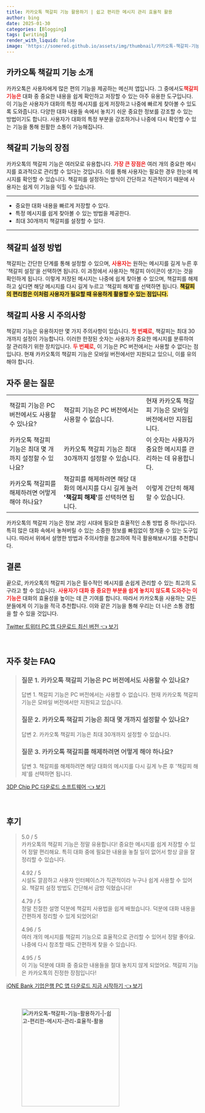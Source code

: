 ```yaml
---
title: 카카오톡 책갈피 기능 활용하기 | 쉽고 편리한 메시지 관리 효율적 활용
author: bing
date: 2025-01-30
categories: [Blogging]
tags: [writing]
render_with_liquid: false
image: 'https://somered.github.io/assets/img/thumbnail/카카오톡-책갈피-기능-활용하기-|-쉽고-편리한-메시지-관리-효율적-활용.webp'
---
```



<h2 id='카카오톡_책갈피_기능소개'>카카오톡 책갈피 기능 소개</h2>

<p>카카오톡은 사용자에게 많은 편의 기능을 제공하는 메신저 앱입니다. 그 중에서도<strong><span style="color: #ee2323;">책갈피 기능은</span></strong> 대화 중 중요한 내용을 쉽게 확인하고 저장할 수 있는 아주 유용한 도구입니다. 이 기능은 사용자가 대화의 특정 메시지를 쉽게 저장하고 나중에 빠르게 찾아볼 수 있도록 도와줍니다. 다양한 대화 내용들 속에서 놓치기 쉬운 중요한 정보를 강조할 수 있는 방법이기도 합니다. 사용자가 대화의 특정 부분을 강조하거나 나중에 다시 확인할 수 있는 기능을 통해 원활한 소통이 가능해집니다.</p>

<h2 id='책갈피_기능의_장점'>책갈피 기능의 장점</h2>

<p>카카오톡의 책갈피 기능은 여러모로 유용합니다. <b><span style="color: #ee2323;">가장 큰 장점은</span></b> 여러 개의 중요한 메시지를 효과적으로 관리할 수 있다는 것입니다. 이를 통해 사용자는 필요한 경우 한눈에 메시지를 확인할 수 있습니다. 책갈피를 설정하는 방식이 간단하고 직관적이기 때문에 사용자는 쉽게 이 기능을 익힐 수 있습니다. </p>

<hr />

<ul>
    <li>중요한 대화 내용을 빠르게 저장할 수 있다.</li>
    <li>특정 메시지를 쉽게 찾아볼 수 있는 방법을 제공한다.</li>
    <li>최대 30개까지 책갈피를 설정할 수 있다.</li>
</ul>

<hr />

<h2 id='책갈피_설정방법'>책갈피 설정 방법</h2>

<p>책갈피는 간단한 단계를 통해 설정할 수 있으며, <b><span style="color: #ee2323;">사용자는</span></b> 원하는 메시지를 길게 누른 후 '책갈피 설정'을 선택하면 됩니다. 이 과정에서 사용자는 책갈피 아이콘이 생기는 것을 확인하게 됩니다. 이렇게 저장된 메시지는 나중에 쉽게 찾아볼 수 있으며, 책갈피를 해제하고 싶다면 해당 메시지를 다시 길게 누르고 '책갈피 해제'를 선택하면 됩니다. <strong><span style="background-color: #ffe066;">책갈피의 편리함은 이처럼 사용자가 필요할 때 유용하게 활용할 수 있는 점입니다.</span></strong></p>

<h2 id='책갈피_사용시_주의사항'>책갈피 사용 시 주의사항</h2>

<p>책갈피 기능은 유용하지만 몇 가지 주의사항이 있습니다. <b><span style="color: #ee2323;">첫 번째로,</span></b> 책갈피는 최대 30개까지 설정이 가능합니다. 이러한 한정된 숫자는 사용자가 중요한 메시지를 분류하여 잘 관리하기 위한 장치입니다. <b><span style="color: #ee2323;">두 번째로,</span></b> 이 기능은 PC 버전에서는 사용할 수 없다는 점입니다. 현재 카카오톡의 책갈피 기능은 모바일 버전에서만 지원되고 있으니, 이를 유의해야 합니다. </p>

<h2 id='자주_묻는_질문'>자주 묻는 질문</h2>

<table>
    <tr>
        <td>책갈피 기능은 PC 버전에서도 사용할 수 있나요?</td>
        <td>책갈피 기능은 PC 버전에서는 사용할 수 없습니다.</td>
        <td>현재 카카오톡 책갈피 기능은 모바일 버전에서만 지원됩니다.</td>
    </tr>
    <tr>
        <td>카카오톡 책갈피 기능은 최대 몇 개까지 설정할 수 있나요?</td>
        <td>카카오톡 책갈피 기능은 최대 30개까지 설정할 수 있습니다.</td>
        <td>이 숫자는 사용자가 중요한 메시지를 관리하는 데 유용합니다.</td>
    </tr>
    <tr>
        <td>카카오톡 책갈피를 해제하려면 어떻게 해야 하나요?</td>
        <td>책갈피를 해제하려면 해당 대화의 메시지를 다시 길게 눌러 <strong>'책갈피 해제'</strong>를 선택하면 됩니다.</td>
        <td>이렇게 간단히 해제할 수 있습니다.</td>
    </tr>
</table>

<p>카카오톡의 책갈피 기능은 정보 과잉 시대에 필요한 효율적인 소통 방법 중 하나입니다. 특히 많은 대화 속에서 놓쳐버릴 수 있는 소중한 정보를 빠짐없이 챙겨줄 수 있는 도구입니다. 따라서 위에서 설명한 방법과 주의사항을 참고하여 적극 활용해보시기를 추천합니다.</p>

<h2 id='결론'>결론</h2>

<p>끝으로, 카카오톡의 책갈피 기능은 필수적인 메시지를 손쉽게 관리할 수 있는 최고의 도구라고 할 수 있습니다. <b><span style="color: #ee2323;">사용자가 대화 중 중요한 부분을 쉽게 놓치지 않도록 도와주는 이 기능은</span></b> 대화의 효율성을 높이는 데 큰 기여를 합니다. 따라서 카카오톡을 사용하는 모든 분들에게 이 기능을 적극 추천합니다. 이와 같은 기능을 통해 우리는 더 나은 소통 경험을 할 수 있을 것입니다.</p>


<p><a class="click-button" title="Twitter 트위터 PC 앱 다운로드 최신 버전" href="https://somered.github.io/posts/Twitter-%ED%8A%B8%EC%9C%84%ED%84%B0-PC-%EC%95%B1-%EB%8B%A4%EC%9A%B4%EB%A1%9C%EB%93%9C-%EC%B5%9C%EC%8B%A0-%EB%B2%84%EC%A0%84/" rel="dofollow">Twitter 트위터 PC 앱 다운로드 최신 버전 👈 보기</a></p><br>
<h2 id='자주_찾는_FAQ'>자주 찾는 FAQ</h2>
<div itemscope="" itemtype="https://schema.org/FAQPage">
<blockquote>
<div itemscope="" itemprop="mainEntity" itemtype="https://schema.org/Question">
<h3 itemprop="name">질문 1. 카카오톡 책갈피 기능은 PC 버전에서도 사용할 수 있나요?</h3>
<div itemscope="" itemprop="acceptedAnswer" itemtype="https://schema.org/Answer">
<span itemprop="text">
<p>답변 1. 책갈피 기능은 PC 버전에서는 사용할 수 없습니다. 현재 카카오톡 책갈피 기능은 모바일 버전에서만 지원되고 있습니다.</p>
</span>
</div>
</div>
<div itemscope="" itemprop="mainEntity" itemtype="https://schema.org/Question">
<h3 itemprop="name">질문 2. 카카오톡 책갈피 기능은 최대 몇 개까지 설정할 수 있나요?</h3>
<div itemscope="" itemprop="acceptedAnswer" itemtype="https://schema.org/Answer">
<span itemprop="text">
<p>답변 2. 카카오톡 책갈피 기능은 최대 30개까지 설정할 수 있습니다.</p>
</span>
</div>
</div>
<div itemscope="" itemprop="mainEntity" itemtype="https://schema.org/Question">
<h3 itemprop="name">질문 3. 카카오톡 책갈피를 해제하려면 어떻게 해야 하나요?</h3>
<div itemscope="" itemprop="acceptedAnswer" itemtype="https://schema.org/Answer">
<span itemprop="text">
<p>답변 3. 책갈피를 해제하려면 해당 대화의 메시지를 다시 길게 누른 후 '책갈피 해제'를 선택하면 됩니다.</p>
</span>
</div>
</div>
</blockquote>
</div>
<p><a class="click-button" title="3DP Chip PC 다운로드 소프트웨어" href="https://somered.github.io/posts/3DP-Chip-PC-%EB%8B%A4%EC%9A%B4%EB%A1%9C%EB%93%9C-%EC%86%8C%ED%94%84%ED%8A%B8%EC%9B%A8%EC%96%B4/" rel="dofollow">3DP Chip PC 다운로드 소프트웨어 👈 보기</a></p><br>
<h2 id='후기'>후기</h2>
<div itemscope itemtype="https://schema.org/Product">
  <blockquote>
  <div itemprop="review" itemscope itemtype="https://schema.org/Review">
      <div itemprop="reviewRating" itemscope itemtype="https://schema.org/Rating"> <span itemprop="ratingValue">5.0</span> / <span itemprop="bestRating">5</span> </div>
      <span itemprop="reviewBody">카카오톡의 책갈피 기능은 정말 유용합니다! 중요한 메시지를 쉽게 저장할 수 있어 정말 편리해요. 특히 대화 중에 필요한 내용을 놓칠 일이 없어서 항상 글을 잘 정리할 수 있습니다.</span>
  </div>
  <br>
  <div itemprop="review" itemscope itemtype="https://schema.org/Review">
      <div itemprop="reviewRating" itemscope itemtype="https://schema.org/Rating"> <span itemprop="ratingValue">4.92</span> / <span itemprop="bestRating">5</span> </div>
      <span itemprop="reviewBody">시설도 깔끔하고 사용자 인터페이스가 직관적이라 누구나 쉽게 사용할 수 있어요. 책갈피 설정 방법도 간단해서 금방 익혔습니다!</span>
  </div>
  <br>
  <div itemprop="review" itemscope itemtype="https://schema.org/Review">
      <div itemprop="reviewRating" itemscope itemtype="https://schema.org/Rating"> <span itemprop="ratingValue">4.79</span> / <span itemprop="bestRating">5</span> </div>
      <span itemprop="reviewBody">정말 친절한 설명 덕분에 책갈피 사용법을 쉽게 배웠습니다. 덕분에 대화 내용을 간편하게 정리할 수 있게 되었어요!</span>
  </div>
  <br>
  <div itemprop="review" itemscope itemtype="https://schema.org/Review">
      <div itemprop="reviewRating" itemscope itemtype="https://schema.org/Rating"> <span itemprop="ratingValue">4.96</span> / <span itemprop="bestRating">5</span> </div>
      <span itemprop="reviewBody">여러 개의 메시지를 책갈피 기능으로 효율적으로 관리할 수 있어서 정말 좋아요. 나중에 다시 참조할 때도 간편하게 찾을 수 있습니다.</span>
  </div>
  <br>
  <div itemprop="review" itemscope itemtype="https://schema.org/Review">
      <div itemprop="reviewRating" itemscope itemtype="https://schema.org/Rating"> <span itemprop="ratingValue">4.95</span> / <span itemprop="bestRating">5</span> </div>
      <span itemprop="reviewBody">이 기능 덕분에 대화 중 중요한 내용들을 절대 놓치지 않게 되었어요. 책갈피 기능은 카카오톡의 진정한 장점입니다!</span>
  </div>
  </blockquote>
</div>
<p><a class="click-button" title="iONE Bank 기업은행 PC 앱 다운로드 지금 시작하기" href="https://somered.github.io/posts/iONE-Bank-%EA%B8%B0%EC%97%85%EC%9D%80%ED%96%89-PC-%EC%95%B1-%EB%8B%A4%EC%9A%B4%EB%A1%9C%EB%93%9C-%EC%A7%80%EA%B8%88-%EC%8B%9C%EC%9E%91%ED%95%98%EA%B8%B0/" rel="dofollow">iONE Bank 기업은행 PC 앱 다운로드 지금 시작하기 👈 보기</a></p><br>
<figure class="image"><img src="https://somered.github.io/assets/img/thumbnail/카카오톡-책갈피-기능-활용하기-|-쉽고-편리한-메시지-관리-효율적-활용.webp" alt="카카오톡-책갈피-기능-활용하기-|-쉽고-편리한-메시지-관리-효율적-활용" width="256" height="256"></figure>